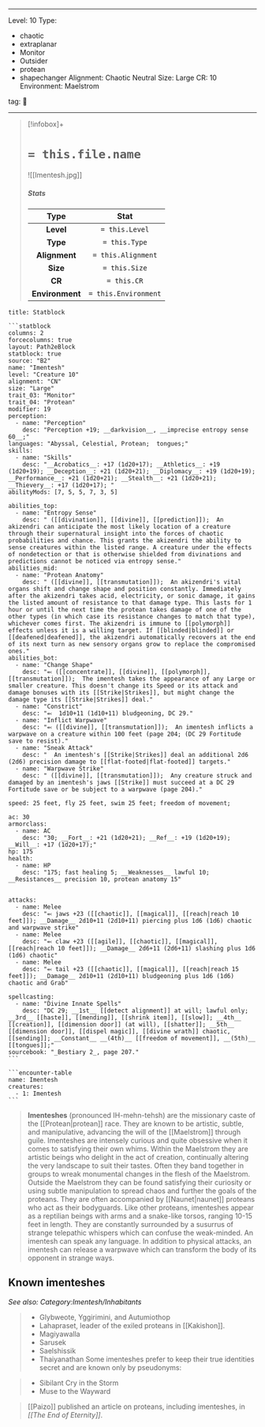 
---


Level: 10
Type:
- chaotic
- extraplanar
- Monitor
- Outsider
- protean
- shapechanger
Alignment: Chaotic Neutral
Size: Large
CR: 10
Environment: Maelstrom


tag: 👹

---

> [!infobox]+
> #  `= this.file.name`
> ![[Imentesh.jpg]]
> ##### Stats
> Type | Stat |
> :---:|:---:|
> **Level** | `= this.Level` |
> **Type** | `= this.Type` |
> **Alignment** | `= this.Alignment` |
> **Size** | `= this.Size` |
> **CR** | `= this.CR` |
> **Environment** | `= this.Environment` |




````ad-info
title: Statblock

```statblock
columns: 2
forcecolumns: true
layout: Path2eBlock
statblock: true
source: "B2"
name: "Imentesh"
level: "Creature 10"
alignment: "CN"
size: "Large"
trait_03: "Monitor"
trait_04: "Protean"
modifier: 19
perception:
  - name: "Perception"
    desc: "Perception +19; __darkvision__, __imprecise entropy sense 60__;"
languages: "Abyssal, Celestial, Protean;  tongues;"
skills:
  - name: "Skills"
    desc: "__Acrobatics__: +17 (1d20+17); __Athletics__: +19 (1d20+19); __Deception__: +21 (1d20+21); __Diplomacy__: +19 (1d20+19); __Performance__: +21 (1d20+21); __Stealth__: +21 (1d20+21); __Thievery__: +17 (1d20+17); "
abilityMods: [7, 5, 5, 7, 3, 5]

abilities_top:
  - name: "Entropy Sense"
    desc: " ([[divination]], [[divine]], [[prediction]]);  An akizendri can anticipate the most likely location of a creature through their supernatural insight into the forces of chaotic probabilities and chance. This grants the akizendri the ability to sense creatures within the listed range. A creature under the effects of nondetection or that is otherwise shielded from divinations and predictions cannot be noticed via entropy sense."
abilities_mid:
  - name: "Protean Anatomy"
    desc: " ([[divine]], [[transmutation]]);  An akizendri's vital organs shift and change shape and position constantly. Immediately after the akizendri takes acid, electricity, or sonic damage, it gains the listed amount of resistance to that damage type. This lasts for 1 hour or until the next time the protean takes damage of one of the other types (in which case its resistance changes to match that type), whichever comes first. The akizendri is immune to [[polymorph]] effects unless it is a willing target. If [[blinded|blinded]] or [[deafened|deafened]], the akizendri automatically recovers at the end of its next turn as new sensory organs grow to replace the compromised ones."
abilities_bot:
  - name: "Change Shape"
    desc: "⬻ ([[concentrate]], [[divine]], [[polymorph]], [[transmutation]]);  The imentesh takes the appearance of any Large or smaller creature. This doesn't change its Speed or its attack and damage bonuses with its [[Strike|Strikes]], but might change the damage type its [[Strike|Strikes]] deal."
  - name: "Constrict"
    desc: "⬻  1d10+11 (1d10+11) bludgeoning, DC 29."
  - name: "Inflict Warpwave"
    desc: "⬻ ([[divine]], [[transmutation]]);  An imentesh inflicts a warpwave on a creature within 100 feet (page 204; (DC 29 Fortitude save to resist)."
  - name: "Sneak Attack"
    desc: "  An imentesh's [[Strike|Strikes]] deal an additional 2d6 (2d6) precision damage to [[flat-footed|flat-footed]] targets."
  - name: "Warpwave Strike"
    desc: " ([[divine]], [[transmutation]]);  Any creature struck and damaged by an imentesh's jaws [[Strike]] must succeed at a DC 29 Fortitude save or be subject to a warpwave (page 204)."

speed: 25 feet, fly 25 feet, swim 25 feet; freedom of movement;

ac: 30
armorclass:
  - name: AC
    desc: "30; __Fort__: +21 (1d20+21); __Ref__: +19 (1d20+19); __Will__: +17 (1d20+17);"
hp: 175
health:
  - name: HP
    desc: "175; fast healing 5; __Weaknesses__ lawful 10; __Resistances__ precision 10, protean anatomy 15"


attacks:
  - name: Melee
    desc: "⬻ jaws +23 ([[chaotic]], [[magical]], [[reach|reach 10 feet]]); __Damage__ 2d10+11 (2d10+11) piercing plus 1d6 (1d6) chaotic and warpwave strike"
  - name: Melee
    desc: "⬻ claw +23 ([[agile]], [[chaotic]], [[magical]], [[reach|reach 10 feet]]); __Damage__ 2d6+11 (2d6+11) slashing plus 1d6 (1d6) chaotic"
  - name: Melee
    desc: "⬻ tail +23 ([[chaotic]], [[magical]], [[reach|reach 15 feet]]); __Damage__ 2d10+11 (2d10+11) bludgeoning plus 1d6 (1d6) chaotic and Grab"

spellcasting:
  - name: "Divine Innate Spells"
    desc: "DC 29; __1st__ [[detect alignment]] at will; lawful only; __3rd__ [[haste]], [[mending]], [[shrink item]], [[slow]]; __4th__ [[creation]], [[dimension door]] (at will), [[shatter]]; __5th__ [[dimension door]], [[dispel magic]], [[divine wrath]] chaotic, [[sending]]; __Constant__ __(4th)__ [[freedom of movement]], __(5th)__ [[tongues]];"
sourcebook: "_Bestiary 2_, page 207."
```

```encounter-table
name: Imentesh
creatures:
  - 1: Imentesh
```

````



> **Imenteshes** (pronounced IH-mehn-tehsh) are the missionary caste of the [[Protean|protean]] race. They are known to be artistic, subtle, and manipulative, advancing the will of the [[Maelstrom]] through guile. Imenteshes are intensely curious and quite obsessive when it comes to satisfying their own whims.
> Within the Maelstrom they are artistic beings who delight in the act of creation, continually altering the very landscape to suit their tastes. Often they band together in groups to wreak monumental changes in the flesh of the Maelstrom.
> Outside the Maelstrom they can be found satisfying their curiosity or using subtle manipulation to spread chaos and further the goals of the proteans. They are often accompanied by [[Naunet|naunet]] proteans who act as their bodyguards.
> Like other proteans, imenteshes appear as a reptilian beings with arms and a snake-like torsos, ranging 10-15 feet in length. They are constantly surrounded by a susurrus of strange telepathic whispers which can confuse the weak-minded. An imentesh can speak any language. In addition to physical attacks, an imentesh can release a warpwave which can transform the body of its opponent in strange ways.


## Known imenteshes

*See also: Category:Imentesh/Inhabitants*
> - Glybweote, Yggirimini, and Autumiothop
> - Lahapraset, leader of the exiled proteans in [[Kakishon]].
> - Magiyawalla
> - Sarusek
> - Saelshissik
> - Thaiyanathan
> Some imenteshes prefer to keep their true identities secret and are known only by pseudonyms:

> - Sibilant Cry in the Storm
> - Muse to the Wayward

> [[Paizo]] published an article on proteans, including imenteshes, in *[[The End of Eternity]]*.









